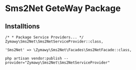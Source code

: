 # Sms2Net GeteWay Package

## Installtions
`/*
          * Package Service Providers...
          */
         Zymawy\Sms2Net\Sms2NetServiceProvider::class,`

`'Sms2Net' => \Zymawy\Sms2Net\Facades\Sms2NetFacade::class,`  

`php artisan vendor:publish --provider="Zymawy\Sms2Net\Sms2NetServiceProvider"`